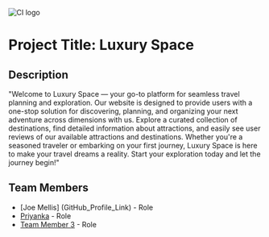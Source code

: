 ![CI logo](https://codeinstitute.s3.amazonaws.com/fullstack/ci_logo_small.png)

# Project Title: Luxury Space

## Description
"Welcome to Luxury Space — your go-to platform for seamless travel planning and exploration. Our website is designed to provide users with a one-stop solution for discovering, planning, and organizing your next adventure across dimensions with us. Explore a curated collection of destinations, find detailed information about attractions, and easily see user reviews of our available attractions and destinations. Whether you're a seasoned traveler or embarking on your first journey, Luxury Space is here to make your travel dreams a reality. Start your exploration today and let the journey begin!"

## Team Members

- [Joe Mellis] (GitHub_Profile_Link) - Role
- [Priyanka](GitHub_Profile_Link) - Role
- [Team Member 3](GitHub_Profile_Link) - Role


